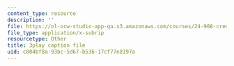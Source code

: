 ```yaml
---
content_type: resource
description: ''
file: https://ol-ocw-studio-app-qa.s3.amazonaws.com/courses/24-908-creole-languages-and-caribbean-identities-spring-2017/c804bf8a93bc5d67b53617cf77e8197a_62YvNUyOM.vtt
file_type: application/x-subrip
resourcetype: Other
title: 3play caption file
uid: c804bf8a-93bc-5d67-b536-17cf77e8197a
---
```

